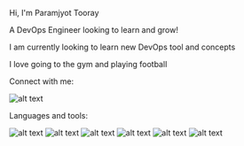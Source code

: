 Hi, I'm Paramjyot Tooray

A DevOps Engineer looking to learn and grow!

I am currently looking to learn new DevOps tool and concepts

I love going to the gym and playing football

Connect with me:

![alt text](image-1.png)

Languages and tools:

![alt text](image-2.png) ![alt text](image-3.png) ![alt text](image-5.png) ![alt text](image-6.png) ![alt text](image-7.png) ![alt text](image-8.png)
